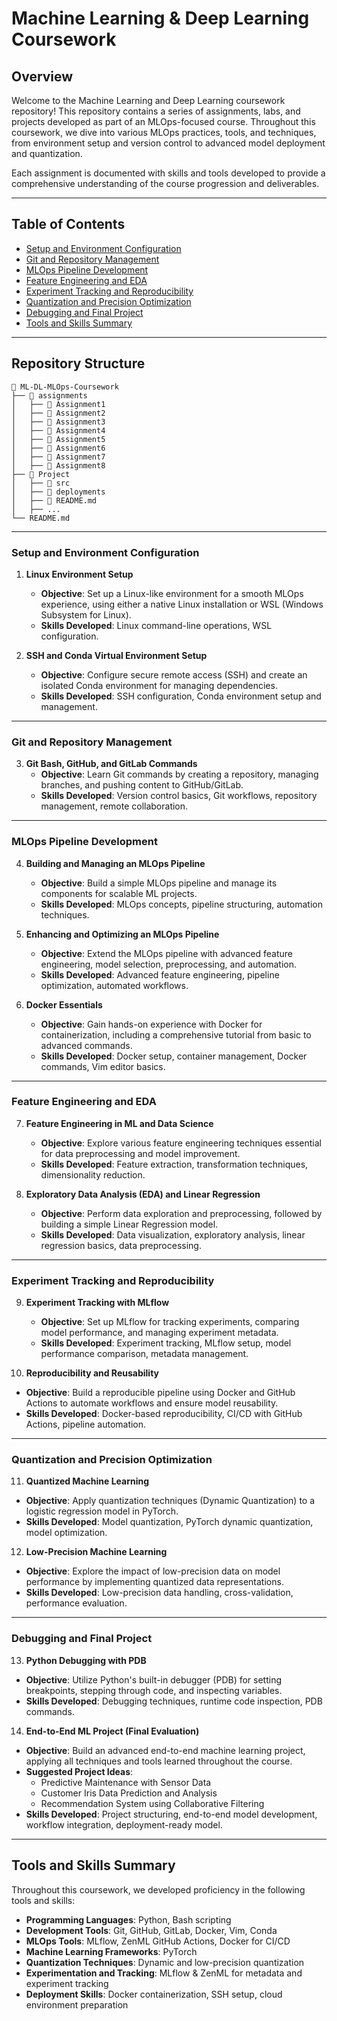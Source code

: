 # Machine Learning & Deep Learning Coursework

## Overview
Welcome to the Machine Learning and Deep Learning coursework repository! This repository contains a series of assignments, labs, and projects developed as part of an MLOps-focused course. Throughout this coursework, we dive into various MLOps practices, tools, and techniques, from environment setup and version control to advanced model deployment and quantization.

Each assignment is documented with skills and tools developed to provide a comprehensive understanding of the course progression and deliverables.

---

## Table of Contents

- [Setup and Environment Configuration](#setup-and-environment-configuration)
- [Git and Repository Management](#git-and-repository-management)
- [MLOps Pipeline Development](#mlops-pipeline-development)
- [Feature Engineering and EDA](#feature-engineering-and-eda)
- [Experiment Tracking and Reproducibility](#experiment-tracking-and-reproducibility)
- [Quantization and Precision Optimization](#quantization-and-precision-optimization)
- [Debugging and Final Project](#debugging-and-final-project)
- [Tools and Skills Summary](#tools-and-skills-summary)

---
## Repository Structure

```
📂 ML-DL-MLOps-Coursework
├── 📂 assignments
│   ├── 📄 Assignment1
│   ├── 📄 Assignment2
│   ├── 📄 Assignment3
│   ├── 📄 Assignment4
│   ├── 📄 Assignment5
│   ├── 📄 Assignment6
│   ├── 📄 Assignment7
│   ├── 📄 Assignment8
├── 📂 Project
│   ├── 📄 src
│   ├── 📄 deployments
│   ├── 📄 README.md
│   ├── ...
└── README.md
```
---
### Setup and Environment Configuration

1. **Linux Environment Setup**  
   - **Objective**: Set up a Linux-like environment for a smooth MLOps experience, using either a native Linux installation or WSL (Windows Subsystem for Linux).
   - **Skills Developed**: Linux command-line operations, WSL configuration.

2. **SSH and Conda Virtual Environment Setup**  
   - **Objective**: Configure secure remote access (SSH) and create an isolated Conda environment for managing dependencies.
   - **Skills Developed**: SSH configuration, Conda environment setup and management.

---

### Git and Repository Management

3. **Git Bash, GitHub, and GitLab Commands**  
   - **Objective**: Learn Git commands by creating a repository, managing branches, and pushing content to GitHub/GitLab.
   - **Skills Developed**: Version control basics, Git workflows, repository management, remote collaboration.

---

### MLOps Pipeline Development

4. **Building and Managing an MLOps Pipeline**  
   - **Objective**: Build a simple MLOps pipeline and manage its components for scalable ML projects.
   - **Skills Developed**: MLOps concepts, pipeline structuring, automation techniques.

5. **Enhancing and Optimizing an MLOps Pipeline**  
   - **Objective**: Extend the MLOps pipeline with advanced feature engineering, model selection, preprocessing, and automation.
   - **Skills Developed**: Advanced feature engineering, pipeline optimization, automated workflows.

6. **Docker Essentials**  
   - **Objective**: Gain hands-on experience with Docker for containerization, including a comprehensive tutorial from basic to advanced commands.
   - **Skills Developed**: Docker setup, container management, Docker commands, Vim editor basics.

---

### Feature Engineering and EDA

7. **Feature Engineering in ML and Data Science**  
   - **Objective**: Explore various feature engineering techniques essential for data preprocessing and model improvement.
   - **Skills Developed**: Feature extraction, transformation techniques, dimensionality reduction.

8. **Exploratory Data Analysis (EDA) and Linear Regression**  
   - **Objective**: Perform data exploration and preprocessing, followed by building a simple Linear Regression model.
   - **Skills Developed**: Data visualization, exploratory analysis, linear regression basics, data preprocessing.

---

### Experiment Tracking and Reproducibility

9. **Experiment Tracking with MLflow**  
   - **Objective**: Set up MLflow for tracking experiments, comparing model performance, and managing experiment metadata.
   - **Skills Developed**: Experiment tracking, MLflow setup, model performance comparison, metadata management.

10. **Reproducibility and Reusability**  
   - **Objective**: Build a reproducible pipeline using Docker and GitHub Actions to automate workflows and ensure model reusability.
   - **Skills Developed**: Docker-based reproducibility, CI/CD with GitHub Actions, pipeline automation.

---

### Quantization and Precision Optimization

11. **Quantized Machine Learning**  
   - **Objective**: Apply quantization techniques (Dynamic Quantization) to a logistic regression model in PyTorch.
   - **Skills Developed**: Model quantization, PyTorch dynamic quantization, model optimization.

12. **Low-Precision Machine Learning**  
   - **Objective**: Explore the impact of low-precision data on model performance by implementing quantized data representations.
   - **Skills Developed**: Low-precision data handling, cross-validation, performance evaluation.

---

### Debugging and Final Project

13. **Python Debugging with PDB**  
   - **Objective**: Utilize Python's built-in debugger (PDB) for setting breakpoints, stepping through code, and inspecting variables.
   - **Skills Developed**: Debugging techniques, runtime code inspection, PDB commands.

14. **End-to-End ML Project (Final Evaluation)**  
   - **Objective**: Build an advanced end-to-end machine learning project, applying all techniques and tools learned throughout the course.
   - **Suggested Project Ideas**:  
     - Predictive Maintenance with Sensor Data
     - Customer Iris Data Prediction and Analysis
     - Recommendation System using Collaborative Filtering  
   - **Skills Developed**: Project structuring, end-to-end model development, workflow integration, deployment-ready model.

---

## Tools and Skills Summary

Throughout this coursework, we developed proficiency in the following tools and skills:

- **Programming Languages**: Python, Bash scripting
- **Development Tools**: Git, GitHub, GitLab, Docker, Vim, Conda
- **MLOps Tools**: MLflow, ZenML GitHub Actions, Docker for CI/CD
- **Machine Learning Frameworks**: PyTorch
- **Quantization Techniques**: Dynamic and low-precision quantization
- **Experimentation and Tracking**: MLflow & ZenML for metadata and experiment tracking
- **Deployment Skills**: Docker containerization, SSH setup, cloud environment preparation
